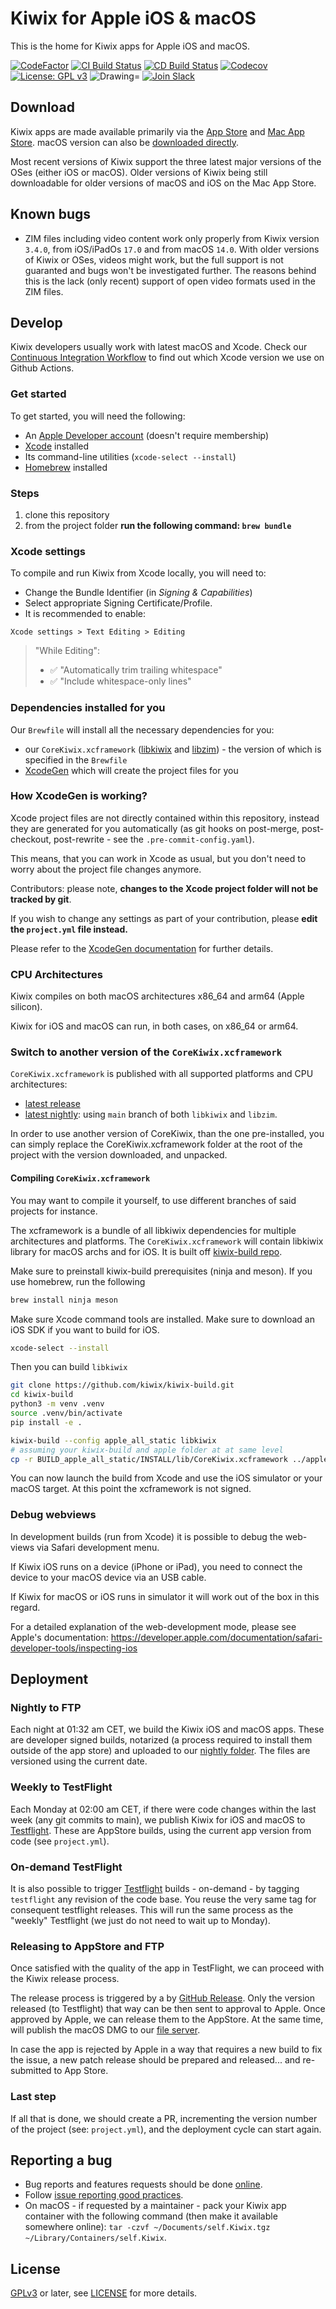 # Kiwix for Apple iOS & macOS

This is the home for Kiwix apps for Apple iOS and macOS.

[![CodeFactor](https://www.codefactor.io/repository/github/kiwix/kiwix-apple/badge)](https://www.codefactor.io/repository/github/kiwix/kiwix-apple)
[![CI Build Status](https://github.com/kiwix/kiwix-apple/actions/workflows/ci.yml/badge.svg?branch=main)](https://github.com/kiwix/kiwix-apple/actions/workflows/ci.yml?query=branch%3Amain)
[![CD Build Status](https://github.com/kiwix/kiwix-apple/actions/workflows/cd.yml/badge.svg?branch=main)](https://github.com/kiwix/kiwix-apple/actions/workflows/cd?query=branch%3Amain)
[![Codecov](https://codecov.io/gh/kiwix/kiwix-apple/branch/main/graph/badge.svg)](https://codecov.io/gh/kiwix/kiwix-apple)
[![License: GPL v3](https://img.shields.io/badge/License-GPLv3-blue.svg)](https://www.gnu.org/licenses/gpl-3.0)
<img src="https://img.shields.io/badge/Swift-5.9-orange.svg" alt="Drawing="/>
[![Join Slack](https://img.shields.io/badge/Join%20us%20on%20Slack%20%23kiwix--apple-2EB67D)](https://slack.kiwix.org)

## Download

Kiwix apps are made available primarily via the [App Store](https://ios.kiwix.org) and [Mac App Store](https://macos.kiwix.org). macOS version can also be [downloaded directly](https://download.kiwix.org/release/kiwix-desktop-macos/kiwix-desktop-macos.dmg).

Most recent versions of Kiwix support the three latest major versions of the
OSes (either iOS or macOS). Older versions of Kiwix being still
downloadable for older versions of macOS and iOS on the Mac App Store.

## Known bugs

* ZIM files including video content work only properly from Kiwix
  version `3.4.0`, from iOS/iPadOs `17.0` and from macOS `14.0`. With
  older versions of Kiwix or OSes, videos might work, but the full
  support is not guaranted and bugs won't be investigated further. The
  reasons behind this is the lack (only recent) support of open video
  formats used in the ZIM files.

## Develop

Kiwix developers usually work with latest macOS and Xcode. Check our [Continuous Integration Workflow](https://github.com/kiwix/kiwix-apple/blob/main/.github/workflows/ci.yml) to find out which Xcode version we use on Github Actions.

### Get started

To get started, you will need the following:

* An [Apple Developer account](https://developer.apple.com) (doesn't require membership)
* [Xcode](https://developer.apple.com/xcode/) installed
* Its command-line utilities (`xcode-select --install`)
* [Homebrew](https://brew.sh) installed

### Steps
 1) clone this repository
 2) from the project folder **run the following command: `brew bundle`**

### Xcode settings

To compile and run Kiwix from Xcode locally, you will need to:
* Change the Bundle Identifier (in *Signing & Capabilities*)
* Select appropriate Signing Certificate/Profile.
* It is recommended to enable:

`Xcode settings > Text Editing > Editing`
> "While Editing":
> - ✅ "Automatically trim trailing whitespace"
> - ✅ "Include whitespace-only lines"

### Dependencies installed for you
Our `Brewfile` will install all the necessary dependencies for you:
- our `CoreKiwix.xcframework` ([libkiwix](https://github.com/kiwix/libkiwix) and [libzim](https://github.com/openzim/libzim)) - the version of which is specified in the `Brewfile`
- [XcodeGen](https://github.com/yonaskolb/XcodeGen) which will create the project files for you

### How XcodeGen is working?
Xcode project files are not directly contained within this repository, instead they are generated for you automatically (as git hooks on post-merge, post-checkout, post-rewrite - see the `.pre-commit-config.yaml`).

This means, that you can work in Xcode as usual, but you don't need to worry about the project file changes anymore.

Contributors: please note, **changes to the Xcode project folder will not be tracked by git**.

If you wish to change any settings as part of your contribution, please **edit the `project.yml` file instead.**

Please refer to the [XcodeGen documentation](https://github.com/yonaskolb/XcodeGen) for further details.

### CPU Architectures

Kiwix compiles on both macOS architectures x86_64 and arm64 (Apple silicon).

Kiwix for iOS and macOS can run, in both cases, on x86_64 or arm64.

### Switch to another version of the `CoreKiwix.xcframework`

`CoreKiwix.xcframework` is published with all supported platforms and CPU architectures:

- [latest release](https://download.kiwix.org/release/libkiwix/libkiwix_xcframework.tar.gz)
- [latest nightly](https://download.kiwix.org/nightly/libkiwix_xcframework.tar.gz): using `main` branch of both `libkiwix` and `libzim`.

In order to use another version of CoreKiwix, than the one pre-installed, you can simply replace the CoreKiwix.xcframework folder at the root of the project with the version downloaded, and unpacked.

#### Compiling `CoreKiwix.xcframework`

You may want to compile it yourself, to use different branches of said projects for instance.

The xcframework is a bundle of all libkiwix dependencies for multiple architectures
and platforms. The `CoreKiwix.xcframework` will contain libkiwix
library for macOS archs and for iOS. It is built off [kiwix-build
repo](https://github.com/kiwix/kiwix-build).

Make sure to preinstall kiwix-build prerequisites (ninja and meson). If you use homebrew, run the following

```sh
brew install ninja meson
```

Make sure Xcode command tools are installed. Make sure to download an
iOS SDK if you want to build for iOS.

```sh
xcode-select --install
```

Then you can build `libkiwix`

```sh
git clone https://github.com/kiwix/kiwix-build.git
cd kiwix-build
python3 -m venv .venv
source .venv/bin/activate
pip install -e .

kiwix-build --config apple_all_static libkiwix
# assuming your kiwix-build and apple folder at at same level
cp -r BUILD_apple_all_static/INSTALL/lib/CoreKiwix.xcframework ../apple/
```

You can now launch the build from Xcode and use the iOS simulator or
your macOS target. At this point the xcframework is not signed.


### Debug webviews

In development builds (run from Xcode) it is possible to debug the
web-views via Safari development menu.

If Kiwix iOS runs on a device (iPhone or iPad), you need to connect
the device to your macOS device via an USB cable.

If Kiwix for macOS or iOS runs in simulator it will work out of the box
in this regard.

For a detailed explanation of the web-development mode, please see
Apple's documentation:
https://developer.apple.com/documentation/safari-developer-tools/inspecting-ios

## Deployment

### Nightly to FTP

Each night at 01:32 am CET, we build the Kiwix iOS and macOS apps.  These
are developer signed builds, notarized (a process required to install
them outside of the app store) and uploaded to our [nightly
folder](https://download.kiwix.org/nightly/). The files are versioned
using the current date.

### Weekly to TestFlight

Each Monday at 02:00 am CET, if there were code changes within the
last week (any git commits to main), we publish Kiwix for iOS and
macOS to [Testflight](https://testflight.apple.com/).  These are
AppStore builds, using the current app version from code (see
`project.yml`).

### On-demand TestFlight

It is also possible to trigger
[Testflight](https://testflight.apple.com/) builds - on-demand - by
tagging `testflight` any revision of the code base. You reuse the very
same tag for consequent testflight releases. This will run the same
process as the "weekly" Testflight (we just do not need to wait up to
Monday).

### Releasing to AppStore and FTP

Once satisfied with the quality of the app in TestFlight, we can
proceed with the Kiwix release process.

The release process is triggered by a by [GitHub
Release](https://github.com/kiwix/kiwix-apple/releases). Only the
version released (to Testflight) that way can be then sent to
approval to Apple. Once approved by Apple, we can release them to the
AppStore. At the same time, will publish the macOS DMG to our [file
server](https://download.kiwix.org/release/kiwix-macos/).

In case the app is rejected by Apple in a way that requires a new
build to fix the issue, a new patch release should be prepared and
released... and re-submitted to App Store.

### Last step

If all that is done, we should create a PR, incrementing the version
number of the project (see: `project.yml`), and the deployment cycle
can start again.

## Reporting a bug

* Bug reports and features requests should be done [online](https://github.com/kiwix/kiwix-apple/issues).
* Follow [issue reporting good
  practices](https://github.com/kiwix/overview/blob/main/REPORT_BUG.md).
* On macOS - if requested by a maintainer - pack your Kiwix app
  container with the following command (then make it available
  somewhere online): `tar -czvf ~/Documents/self.Kiwix.tgz
  ~/Library/Containers/self.Kiwix`.

## License

[GPLv3](https://www.gnu.org/licenses/gpl-3.0) or later, see
[LICENSE](LICENSE) for more details.
